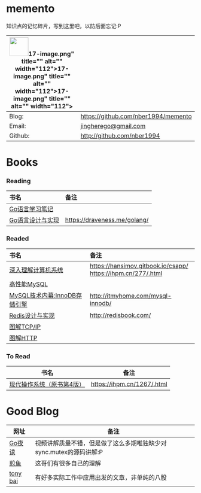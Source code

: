 # memento



知识点的记忆碎片，写到这里吧，以防后面忘记:P

| <img title="" src="file:///Users/jingtianyou/github/memento/images/2023-09-09-17-21-17-image.png" alt="" width="50">17-image.png" title="" alt="" width="112">17-image.png" title="" alt="" width="112">17-image.png" title="" alt="" width="112"> |                                     |
| -------------------------------------------------------------------------------------------------------------------------------------------------------------------------------------------------------------------------------------------------- | ----------------------------------- |
| Blog:                                                                                                                                                                                                                                              | https://github.com/nber1994/memento |
| Email:                                                                                                                                                                                                                                             | jingherego@gmail.com                |
| Github:                                                                                                                                                                                                                                            | http://github.com/nber1994          |



# Books

### Reading

| 书名                                             | 备注                           |
|:---------------------------------------------- |:---------------------------- |
| [Go语言学习笔记](https://item.jd.com/11944267.html)  |                              |
| [Go语言设计与实现](https://item.jd.com/13521160.html) | https://draveness.me/golang/ |

### Readed

| 书名                                                        | 备注                                                               |
|:--------------------------------------------------------- |:---------------------------------------------------------------- |
| [深入理解计算机系统](https://item.jd.com/12006637.html)            | https://hansimov.gitbook.io/csapp/ <br>https://ihpm.cn/277/.html |
| [高性能MySQL](https://item.jd.com/11220393.html)             |                                                                  |
| [MySQL技术内幕:InnoDB存储引擎](https://item.jd.com/11252326.html) | http://itmyhome.com/mysql-innodb/                                |
| [Redis设计与实现](https://item.jd.com/11486101.html)           | http://redisbook.com/                                            |
| [图解TCP/IP](https://item.jd.com/11253710.html)             |                                                                  |
| [图解HTTP](https://item.jd.com/11449491.html)               |                                                                  |

### To Read

| 书名                                                 | 备注                         |
| -------------------------------------------------- | -------------------------- |
| [现代操作系统（原书第4版）](https://item.jd.com/12139635.html) | https://ihpm.cn/1267/.html |

# Good Blog

| 网址                               | 备注                                      |
| -------------------------------- | --------------------------------------- |
| [Go夜读](https://talkgo.org/)      | 视频讲解质量不错，但是做了这么多期唯独缺少对sync.mutex的源码讲解:P |
| [煎鱼](https://eddycjy.com/)       | 这哥们有很多自己的理解                             |
| [tony bai](https://tonybai.com/) | 有好多实际工作中应用出发的文章，非单纯的八股                  |
